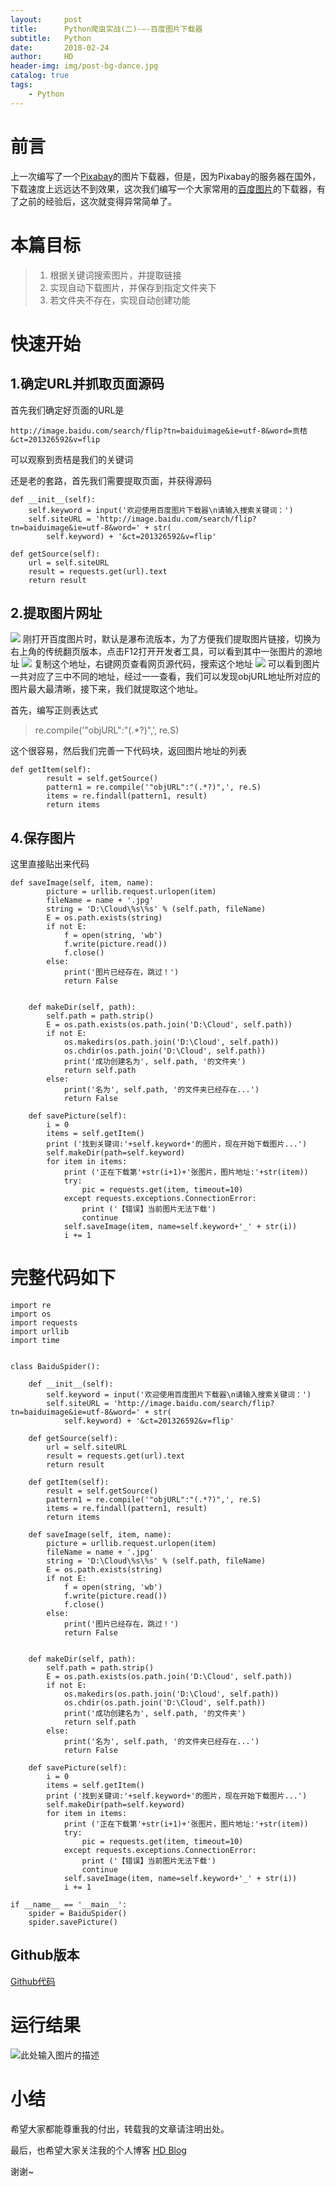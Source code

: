 ```yaml
---
layout:     post
title:      Python爬虫实战(二)-—-百度图片下载器
subtitle:   Python
date:       2018-02-24
author:     HD
header-img: img/post-bg-dance.jpg
catalog: true
tags:
    - Python
---
```


# 前言
上一次编写了一个[Pixabay][1]的图片下载器，但是，因为Pixabay的服务器在国外，下载速度上远远达不到效果，这次我们编写一个大家常用的[百度图片][2]的下载器，有了之前的经验后，这次就变得异常简单了。

# 本篇目标

> 1. 根据关键词搜索图片，并提取链接
> 2. 实现自动下载图片，并保存到指定文件夹下
> 3. 若文件夹不存在，实现自动创建功能

# 快速开始
## 1.确定URL并抓取页面源码
首先我们确定好页面的URL是

    http://image.baidu.com/search/flip?tn=baiduimage&ie=utf-8&word=贡桔&ct=201326592&v=flip

可以观察到贡桔是我们的关键词

还是老的套路，首先我们需要提取页面，并获得源码

    def __init__(self):
        self.keyword = input('欢迎使用百度图片下载器\n请输入搜索关键词：') 
        self.siteURL = 'http://image.baidu.com/search/flip?tn=baiduimage&ie=utf-8&word=' + str(
            self.keyword) + '&ct=201326592&v=flip'
    
    def getSource(self):
        url = self.siteURL
        result = requests.get(url).text
        return result
        

## 2.提取图片网址
![][3]
刚打开百度图片时，默认是瀑布流版本，为了方便我们提取图片链接，切换为右上角的传统翻页版本，点击F12打开开发者工具，可以看到其中一张图片的源地址
![][4]
复制这个地址，右键网页查看网页源代码，搜索这个地址
![][5]
可以看到图片一共对应了三中不同的地址，经过一一查看，我们可以发现objURL地址所对应的图片最大最清晰，接下来，我们就提取这个地址。

首先，编写正则表达式

> re.compile('"objURL":"(.*?)",', re.S)

这个很容易，然后我们完善一下代码块，返回图片地址的列表

    def getItem(self):
            result = self.getSource()
            pattern1 = re.compile('"objURL":"(.*?)",', re.S)
            items = re.findall(pattern1, result)
            return items
        
## 4.保存图片
这里直接贴出来代码

    def saveImage(self, item, name):
            picture = urllib.request.urlopen(item)
            fileName = name + '.jpg'
            string = 'D:\Cloud\%s\%s' % (self.path, fileName)
            E = os.path.exists(string)
            if not E:
                f = open(string, 'wb')
                f.write(picture.read())
                f.close()
            else:
                print('图片已经存在，跳过！')
                return False
    
    
        def makeDir(self, path):
            self.path = path.strip()
            E = os.path.exists(os.path.join('D:\Cloud', self.path))
            if not E: 
                os.makedirs(os.path.join('D:\Cloud', self.path))
                os.chdir(os.path.join('D:\Cloud', self.path))
                print('成功创建名为', self.path, '的文件夹')
                return self.path
            else:
                print('名为', self.path, '的文件夹已经存在...')
                return False
    
        def savePicture(self):
            i = 0
            items = self.getItem()
            print ('找到关键词:'+self.keyword+'的图片，现在开始下载图片...')
            self.makeDir(path=self.keyword)
            for item in items:
                print ('正在下载第'+str(i+1)+'张图片，图片地址:'+str(item))
                try:
                    pic = requests.get(item, timeout=10)
                except requests.exceptions.ConnectionError:
                    print ('【错误】当前图片无法下载')
                    continue
                self.saveImage(item, name=self.keyword+'_' + str(i))
                i += 1

# 完整代码如下

    import re
    import os
    import requests
    import urllib
    import time
    
    
    class BaiduSpider():
    
        def __init__(self):
            self.keyword = input('欢迎使用百度图片下载器\n请输入搜索关键词：') 
            self.siteURL = 'http://image.baidu.com/search/flip?tn=baiduimage&ie=utf-8&word=' + str(
                self.keyword) + '&ct=201326592&v=flip'
    
        def getSource(self):
            url = self.siteURL
            result = requests.get(url).text
            return result
    
        def getItem(self):
            result = self.getSource()
            pattern1 = re.compile('"objURL":"(.*?)",', re.S)
            items = re.findall(pattern1, result)
            return items
    
        def saveImage(self, item, name):
            picture = urllib.request.urlopen(item)
            fileName = name + '.jpg'
            string = 'D:\Cloud\%s\%s' % (self.path, fileName)
            E = os.path.exists(string)
            if not E:
                f = open(string, 'wb')
                f.write(picture.read())
                f.close()
            else:
                print('图片已经存在，跳过！')
                return False
    
    
        def makeDir(self, path):
            self.path = path.strip()
            E = os.path.exists(os.path.join('D:\Cloud', self.path))
            if not E: 
                os.makedirs(os.path.join('D:\Cloud', self.path))
                os.chdir(os.path.join('D:\Cloud', self.path))
                print('成功创建名为', self.path, '的文件夹')
                return self.path
            else:
                print('名为', self.path, '的文件夹已经存在...')
                return False
    
        def savePicture(self):
            i = 0
            items = self.getItem()
            print ('找到关键词:'+self.keyword+'的图片，现在开始下载图片...')
            self.makeDir(path=self.keyword)
            for item in items:
                print ('正在下载第'+str(i+1)+'张图片，图片地址:'+str(item))
                try:
                    pic = requests.get(item, timeout=10)
                except requests.exceptions.ConnectionError:
                    print ('【错误】当前图片无法下载')
                    continue
                self.saveImage(item, name=self.keyword+'_' + str(i))
                i += 1
    
    if __name__ == '__main__':
        spider = BaiduSpider()
        spider.savePicture()
        
## Github版本

[Github代码][6]


# 运行结果
![此处输入图片的描述][7]

# 小结
希望大家都能尊重我的付出，转载我的文章请注明出处。

最后，也希望大家关注我的个人博客 [HD Blog][8]

谢谢~



    


  [1]: https://pixabay.com/
  [2]: http://image.baidu.com/
  [3]: http://ww1.sinaimg.cn/large/6712cbb1ly1forfc7d3vuj21kw0vsqv8.jpg
  [4]: http://ww1.sinaimg.cn/large/6712cbb1ly1forfhf7pn0j22050xjb2b.jpg
  [5]: http://ww1.sinaimg.cn/large/6712cbb1ly1forfiffx0yj220z170h1x.jpg
  [6]: https://github.com/wanghaodi/BaiduPic
  [7]: http://ww1.sinaimg.cn/large/6712cbb1ly1forfqzsakhj21sr079wfd.jpg
  [8]: http://whd.fun
